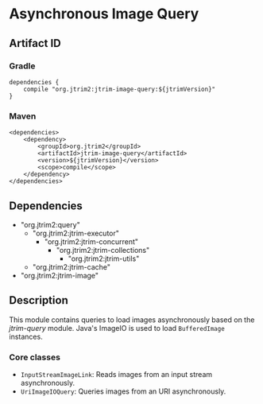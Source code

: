 Asynchronous Image Query
========================

Artifact ID
-----------

### Gradle

    dependencies {
        compile "org.jtrim2:jtrim-image-query:${jtrimVersion}"
    }

### Maven

    <dependencies>
        <dependency>
            <groupId>org.jtrim2</groupId>
            <artifactId>jtrim-image-query</artifactId>
            <version>${jtrimVersion}</version>
            <scope>compile</scope>
        </dependency>
    </dependencies>


Dependencies
------------

- "org.jtrim2:query"
  - "org.jtrim2:jtrim-executor"
    - "org.jtrim2:jtrim-concurrent"
      - "org.jtrim2:jtrim-collections"
        - "org.jtrim2:jtrim-utils"
  - "org.jtrim2:jtrim-cache"
- "org.jtrim2:jtrim-image"


Description
-----------

This module contains queries to load images asynchronously based on the
*jtrim-query* module. Java's ImageIO is used to load `BufferedImage` instances.


### Core classes

- `InputStreamImageLink`: Reads images from an input stream asynchronously.
- `UriImageIOQuery`: Queries images from an URI asynchronously.
